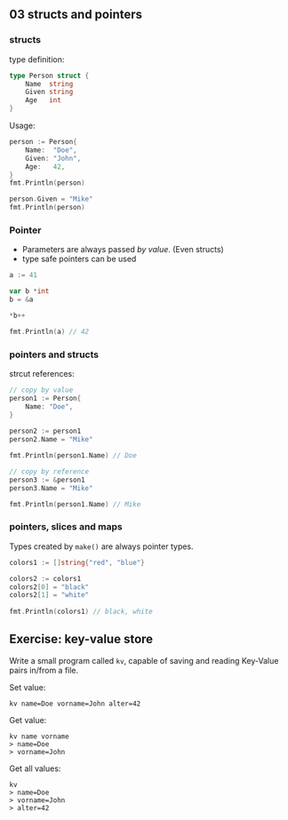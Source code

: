 
## 03 structs and pointers

### structs
type definition:
```go
type Person struct {
	Name  string
	Given string
	Age   int
}
```

Usage:
```go
person := Person{
	Name:  "Doe",
	Given: "John",
	Age:   42,
}
fmt.Println(person)

person.Given = "Mike"
fmt.Println(person)
```

### Pointer
* Parameters are always passed _by value_. (Even structs)
* type safe pointers can be used
```go
a := 41

var b *int
b = &a

*b++

fmt.Println(a) // 42
```

### pointers and structs
strcut references:
```go
// copy by value
person1 := Person{
	Name: "Doe",
}
    
person2 := person1
person2.Name = "Mike"

fmt.Println(person1.Name) // Doe

// copy by reference
person3 := &person1
person3.Name = "Mike"

fmt.Println(person1.Name) // Mike
```

### pointers, slices and maps
Types created by `make()` are always pointer types.

```go
colors1 := []string{"red", "blue"}

colors2 := colors1
colors2[0] = "black"
colors2[1] = "white"
    
fmt.Println(colors1) // black, white
```

## Exercise: key-value store
Write a small program called `kv`, capable of saving and reading Key-Value pairs in/from a file.

Set value:
```shell
kv name=Doe vorname=John alter=42
```

Get value:
```shell
kv name vorname
> name=Doe
> vorname=John
```

Get all values:
```shell
kv
> name=Doe
> vorname=John
> alter=42
```

